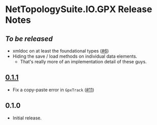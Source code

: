 # NetTopologySuite.IO.GPX Release Notes

## *To be released*
- xmldoc on at least the foundational types ([#6](https://github.com/NetTopologySuite/NetTopologySuite.IO.GPX/issues/6))
- Hiding the save / load methods on individual data elements.
    - That's really more of an implementation detail of these guys.

## [0.1.1](https://github.com/NetTopologySuite/NetTopologySuite.IO.GPX/milestone/3)
- Fix a copy-paste error in `GpxTrack` ([#11](https://github.com/NetTopologySuite/NetTopologySuite.IO.GPX/issues/11))

## 0.1.0
- Initial release.
